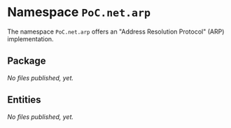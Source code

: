 # Namespace `PoC.net.arp`

The namespace `PoC.net.arp` offers an "Address Resolution Protocol" (ARP) implementation. 

## Package

*No files published, yet.*


## Entities

*No files published, yet.*
